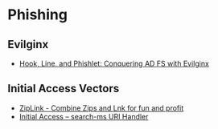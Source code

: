 # Phishing

## Evilginx
- [Hook, Line, and Phishlet: Conquering AD FS with Evilginx](https://research.aurainfosec.io/pentest/hook-line-and-phishlet/#potential-work-arounds)

## Initial Access Vectors
- [ZipLink - Combine Zips and Lnk for fun and profit](https://badoption.eu/blog/2023/09/28/ZipLink.html)
- [Initial Access – search-ms URI Handler](https://pentestlab.blog/2024/01/02/initial-access-search-ms-uri-handler/)
